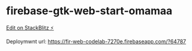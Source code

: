 # firebase-gtk-web-start-omamaa

[Edit on StackBlitz ⚡️](https://stackblitz.com/edit/firebase-gtk-web-start-omamaa)

Deploymwnt url:
https://fir-web-codelab-7270e.firebaseapp.com/?64787
